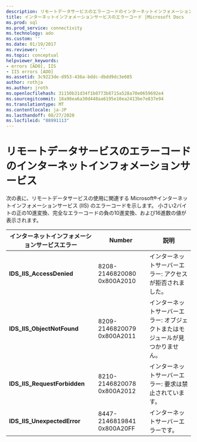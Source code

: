 ```yaml
---
description: リモートデータサービスのエラーコードのインターネットインフォメーションサービス
title: インターネットインフォメーションサービスのエラーコード |Microsoft Docs
ms.prod: sql
ms.prod_service: connectivity
ms.technology: ado
ms.custom: ''
ms.date: 01/19/2017
ms.reviewer: ''
ms.topic: conceptual
helpviewer_keywords:
- errors [ADO], IIS
- IIS errors [ADO]
ms.assetid: 3c9223de-d953-436a-bddc-dbdd9dc3e685
author: rothja
ms.author: jroth
ms.openlocfilehash: 31150b31d34f1b0773b8715a528a70e0659692e4
ms.sourcegitcommit: 18a98ea6a30d448aa6195e10ea2413be7e837e94
ms.translationtype: MT
ms.contentlocale: ja-JP
ms.lasthandoff: 08/27/2020
ms.locfileid: "88991113"
---
```

# <a name="internet-information-services-error-codes-for-remote-data-service"></a>リモートデータサービスのエラーコードのインターネットインフォメーションサービス
次の表に、リモートデータサービスの使用に関連する Microsoft®インターネットインフォメーションサービス (IIS) のエラーコードを示します。 小さい2バイトの正の10進変換、完全なエラーコードの負の10進変換、および16進数の値が表示されます。

|インターネットインフォメーションサービスエラー|Number|説明|
|------------------------------------------|------------|-----------------|
|**IDS_IIS_AccessDenied**|8208-2146820080 0x800A2010|インターネットサーバーエラー: アクセスが拒否されました。|
|**IDS_IIS_ObjectNotFound**|8209-2146820079 0x800A2011|インターネットサーバーエラー: オブジェクトまたはモジュールが見つかりません。|
|**IDS_IIS_RequestForbidden**|8210-2146820078 0x800A2012|インターネットサーバーエラー: 要求は禁止されています。|
|**IDS_IIS_UnexpectedError**|8447-2146819841 0x800A20FF|インターネットサーバーエラーです。|
